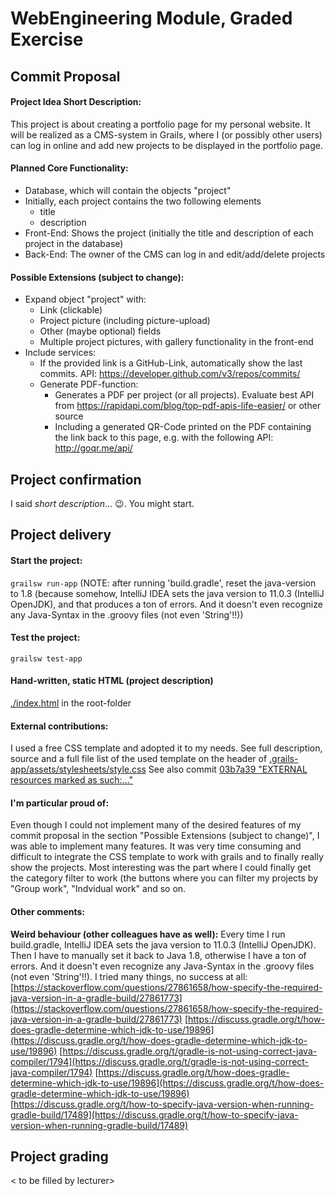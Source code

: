 # WebEngineering Module, Graded Exercise

## Commit Proposal

#### Project Idea Short Description: 

This project is about creating a portfolio page for my personal website. It will be realized as a CMS-system in Grails, where I (or possibly other users) can log in online and add new projects to be displayed in the portfolio page.

#### Planned Core Functionality:

- Database, which will contain the objects "project"
- Initially, each project contains the two following elements
  - title
  - description
- Front-End: Shows the project (initially the title and description of each project in the database)
- Back-End: The owner of the CMS can log in and edit/add/delete projects

#### Possible Extensions (subject to change):

- Expand object "project" with:
  - Link (clickable)
  - Project picture (including picture-upload)
  - Other (maybe optional) fields
  - Multiple project pictures, with gallery functionality in the front-end
- Include services:
  - If the provided link is a GitHub-Link, automatically show the last commits. API: https://developer.github.com/v3/repos/commits/
  - Generate PDF-function:
    - Generates a PDF per project (or all projects). Evaluate best API from https://rapidapi.com/blog/top-pdf-apis-life-easier/ or other source
    - Including a generated QR-Code printed on the PDF containing the link back to this page, e.g. with the following API: http://goqr.me/api/


## Project confirmation

I said _short description_... :wink:. You might start.

## Project delivery <to be filled by student>

#### Start the project: 
`grailsw run-app`
(NOTE: after running 'build.gradle', reset the java-version to 1.8 (because somehow, IntelliJ IDEA sets the java version to 11.0.3 (IntelliJ OpenJDK), and that 
produces a ton of errors. And it doesn't even recognize any Java-Syntax in the .groovy files (not even 'String'!!))

#### Test the project:  
`grailsw test-app`

#### Hand-written, static HTML (project description)
[./index.html](./index.html) in the root-folder

#### External contributions:
I used a free CSS template and adopted it to my needs. See full description, source and a full file list of the used template on the
header of [.grails-app/assets/stylesheets/style.css](https://github.com/WebEngineering-FHNW/hs19-cr-webec-ge-AndiSwiss/blob/master/grails-app/assets/stylesheets/style.css)
See also commit [03b7a39 "EXTERNAL resources marked as such:..."](https://github.com/WebEngineering-FHNW/hs19-cr-webec-ge-AndiSwiss/commit/03b7a39805f1721970e458a655b4b539598830dc)

#### I'm particular proud of:
Even though I could not implement many of the desired features of my commit proposal in the section "Possible Extensions (subject to change)", I was able to 
implement many features. It was very time consuming and difficult to integrate the CSS template to work with grails and to finally really show the projects.
Most interesting was the part where I could finally get the category filter to work (the buttons where you can filter my projects by "Group work", "Indvidual work" and so on.

#### Other comments:
**Weird behaviour (other colleagues have as well):** Every time I run build.gradle, IntelliJ IDEA sets the java version to 11.0.3 (IntelliJ OpenJDK). Then I have to manually set it back to Java 1.8, otherwise I have a ton
of errors. And it doesn't even recognize any Java-Syntax in the .groovy files (not even 'String'!!). I tried many things, no success at all:
[https://stackoverflow.com/questions/27861658/how-specify-the-required-java-version-in-a-gradle-build/27861773](https://stackoverflow.com/questions/27861658/how-specify-the-required-java-version-in-a-gradle-build/27861773)
[https://discuss.gradle.org/t/how-does-gradle-determine-which-jdk-to-use/19896](https://discuss.gradle.org/t/how-does-gradle-determine-which-jdk-to-use/19896)
[https://discuss.gradle.org/t/gradle-is-not-using-correct-java-compiler/1794](https://discuss.gradle.org/t/gradle-is-not-using-correct-java-compiler/1794)
[https://discuss.gradle.org/t/how-does-gradle-determine-which-jdk-to-use/19896](https://discuss.gradle.org/t/how-does-gradle-determine-which-jdk-to-use/19896)
[https://discuss.gradle.org/t/how-to-specify-java-version-when-running-gradle-build/17489](https://discuss.gradle.org/t/how-to-specify-java-version-when-running-gradle-build/17489)


## Project grading 

< to be filled by lecturer>
